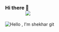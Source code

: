 ### Hi there 👋   &nbsp; &nbsp; &nbsp; &nbsp; &nbsp; &nbsp; &nbsp; &nbsp; &nbsp; &nbsp; &nbsp; &nbsp; &nbsp; &nbsp; &nbsp; &nbsp; &nbsp; &nbsp; &nbsp; &nbsp; &nbsp; &nbsp; &nbsp; &nbsp; &nbsp; &nbsp; &nbsp; &nbsp; &nbsp; &nbsp; &nbsp; &nbsp; &nbsp; &nbsp; &nbsp; &nbsp; &nbsp; &nbsp; &nbsp; &nbsp; &nbsp; &nbsp; &nbsp; &nbsp; &nbsp; &nbsp; &nbsp; &nbsp; &nbsp; &nbsp; &nbsp; &nbsp; &nbsp; &nbsp; &nbsp; &nbsp; &nbsp; &nbsp; &nbsp; &nbsp; &nbsp;  &nbsp;  &nbsp;  &nbsp;![](https://komarev.com/ghpvc/?username=NaNshekhar04&color=blueviolet)

<!-- [![@shekhar's Holopin board](https://holopin.me/shekhar)](https://holopin.io/@shekhar) -->
![Hello , I'm shekhar git](https://user-images.githubusercontent.com/110991877/214580588-927305fc-f2cc-4c96-a84f-c314f47f132f.png)


